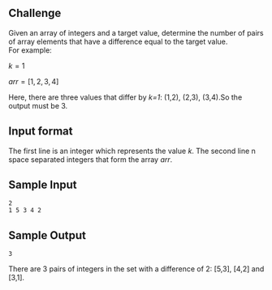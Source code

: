 ## Challenge
Given an array of integers and a target value, 
determine the number of pairs of array elements 
that have a difference equal to the target value.\
For example:

$k=1$

$arr=[1,2,3,4]$

Here, there are three values that differ by *k=1*:
(1,2), (2,3), (3,4).So the output must be 3.

## Input format
The first line is an integer which represents 
the value *k*. The second line n space separated integers
that form the array *arr*.

## Sample Input
```
2
1 5 3 4 2
```

## Sample Output
```
3
```
There are 3 pairs of integers in the set with 
a difference of 2: [5,3], [4,2] and [3,1].